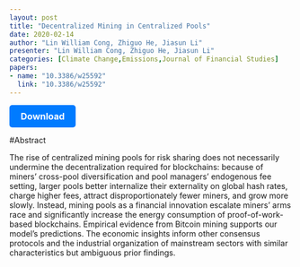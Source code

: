 ```yaml
---
layout: post
title: "Decentralized Mining in Centralized Pools"
date: 2020-02-14
author: "Lin William Cong, Zhiguo He, Jiasun Li"
presenter: "Lin William Cong, Zhiguo He, Jiasun Li"
categories: [Climate Change,Emissions,Journal of Financial Studies]
papers:
- name: "10.3386/w25592"
  link: "10.3386/w25592"
---
```


<p>
  <a href='https://sci.bban.top/pdf/10.3386/w25592.pdf' class='button'>
    Download
  </a>
</p>

<style>
  .button {
    display: inline-block;
    padding: 10px 20px;
    background-color: #007bff;
    color: #fff;
    text-decoration: none;
    border-radius: 5px;
    font-size: 16px;
    font-weight: bold;
  }
</style>

#Abstract
<p>The rise of centralized mining pools for risk sharing does not necessarily undermine the decentralization required for blockchains: because of miners’ cross-pool diversification and pool managers’ endogenous fee setting, larger pools better internalize their externality on global hash rates, charge higher fees, attract disproportionately fewer miners, and grow more slowly. Instead, mining pools as a financial innovation escalate miners’ arms race and significantly increase the energy consumption of proof-of-work-based blockchains. Empirical evidence from Bitcoin mining supports our model’s predictions. The economic insights inform other consensus protocols and the industrial organization of mainstream sectors with similar characteristics but ambiguous prior findings.</p>
